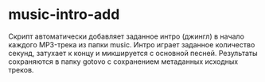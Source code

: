 # music-intro-add
Скрипт автоматически добавляет заданное интро (джингл) в начало каждого MP3-трека из папки music. Интро играет заданное количество секунд, затухает к концу и микшируется с основной песней. Результаты сохраняются в папку gotovo с сохранением метаданных исходных треков.
